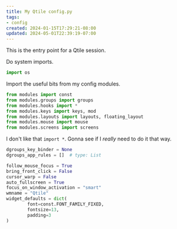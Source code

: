 ```yaml
---
title: My Qtile config.py
tags:
- config
created: 2024-01-15T17:29:21-08:00
updated: 2024-05-01T22:39:19-07:00
---
```


This is the entry point for a Qtile session.

Do system imports.

````python
import os
````

Import the useful bits from my config modules.

````python
from modules import const
from modules.groups import groups
from modules.hooks import *
from modules.keys import keys, mod
from modules.layouts import layouts, floating_layout
from modules.mouse import mouse
from modules.screens import screens
````

I don't like that `import *`.
Gonna see if I *really* need to do it that way.

````python
dgroups_key_binder = None
dgroups_app_rules = []  # type: List

follow_mouse_focus = True
bring_front_click = False
cursor_warp = False
auto_fullscreen = True
focus_on_window_activation = "smart"
wmname = "Qtile"
widget_defaults = dict(
        font=const.FONT_FAMILY_FIXED,
        fontsize=13,
        padding=3
)
````
